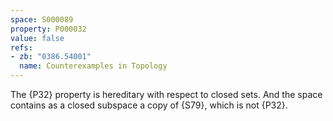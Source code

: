 ```yaml
---
space: S000089
property: P000032
value: false
refs:
- zb: "0386.54001"
  name: Counterexamples in Topology
---
```


The {P32} property is hereditary with respect to closed sets.  And the space contains as a closed subspace a copy of {S79}, which is not {P32}.
